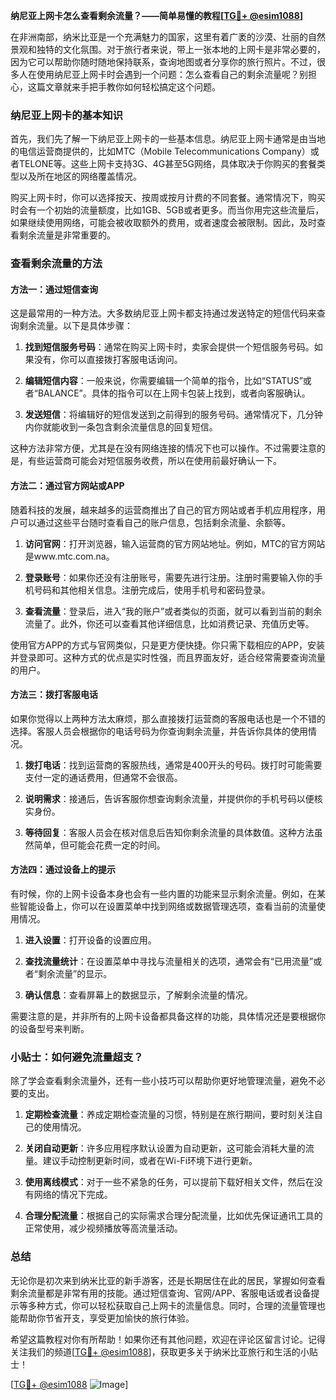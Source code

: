 **纳尼亚上网卡怎么查看剩余流量？——简单易懂的教程[[TG💪+ @esim1088](https://t.me/s/esim1088)]**

在非洲南部，纳米比亚是一个充满魅力的国家，这里有着广袤的沙漠、壮丽的自然景观和独特的文化氛围。对于旅行者来说，带上一张本地的上网卡是非常必要的，因为它可以帮助你随时随地保持联系，查询地图或者分享你的旅行照片。不过，很多人在使用纳尼亚上网卡时会遇到一个问题：怎么查看自己的剩余流量呢？别担心，这篇文章就来手把手教你如何轻松搞定这个问题。

### 纳尼亚上网卡的基本知识

首先，我们先了解一下纳尼亚上网卡的一些基本信息。纳尼亚上网卡通常是由当地的电信运营商提供的，比如MTC（Mobile Telecommunications Company）或者TELONE等。这些上网卡支持3G、4G甚至5G网络，具体取决于你购买的套餐类型以及所在地区的网络覆盖情况。

购买上网卡时，你可以选择按天、按周或按月计费的不同套餐。通常情况下，购买时会有一个初始的流量额度，比如1GB、5GB或者更多。而当你用完这些流量后，如果继续使用网络，可能会被收取额外的费用，或者速度会被限制。因此，及时查看剩余流量是非常重要的。

### 查看剩余流量的方法

#### 方法一：通过短信查询

这是最常用的一种方法。大多数纳尼亚上网卡都支持通过发送特定的短信代码来查询剩余流量。以下是具体步骤：

1. **找到短信服务号码**：通常在购买上网卡时，卖家会提供一个短信服务号码。如果没有，你可以直接拨打客服电话询问。
   
2. **编辑短信内容**：一般来说，你需要编辑一个简单的指令，比如“STATUS”或者“BALANCE”。具体的指令可以在上网卡包装上找到，或者向客服确认。

3. **发送短信**：将编辑好的短信发送到之前得到的服务号码。通常情况下，几分钟内你就能收到一条包含剩余流量信息的回复短信。

这种方法非常方便，尤其是在没有网络连接的情况下也可以操作。不过需要注意的是，有些运营商可能会对短信服务收费，所以在使用前最好确认一下。

#### 方法二：通过官方网站或APP

随着科技的发展，越来越多的运营商推出了自己的官方网站或者手机应用程序，用户可以通过这些平台随时查看自己的账户信息，包括剩余流量、余额等。

1. **访问官网**：打开浏览器，输入运营商的官方网站地址。例如，MTC的官方网站是www.mtc.com.na。

2. **登录账号**：如果你还没有注册账号，需要先进行注册。注册时需要输入你的手机号码和其他相关信息。注册完成后，使用手机号和密码登录。

3. **查看流量**：登录后，进入“我的账户”或者类似的页面，就可以看到当前的剩余流量了。此外，你还可以查看其他详细信息，比如消费记录、充值历史等。

使用官方APP的方式与官网类似，只是更方便快捷。你只需下载相应的APP，安装并登录即可。这种方式的优点是实时性强，而且界面友好，适合经常需要查询流量的用户。

#### 方法三：拨打客服电话

如果你觉得以上两种方法太麻烦，那么直接拨打运营商的客服电话也是一个不错的选择。客服人员会根据你的电话号码为你查询剩余流量，并告诉你具体的使用情况。

1. **拨打电话**：找到运营商的客服热线，通常是400开头的号码。拨打时可能需要支付一定的通话费用，但通常不会很高。

2. **说明需求**：接通后，告诉客服你想查询剩余流量，并提供你的手机号码以便核实身份。

3. **等待回复**：客服人员会在核对信息后告知你剩余流量的具体数值。这种方法虽然简单，但可能会花费一定的时间。

#### 方法四：通过设备上的提示

有时候，你的上网卡设备本身也会有一些内置的功能来显示剩余流量。例如，在某些智能设备上，你可以在设置菜单中找到网络或数据管理选项，查看当前的流量使用情况。

1. **进入设置**：打开设备的设置应用。

2. **查找流量统计**：在设置菜单中寻找与流量相关的选项，通常会有“已用流量”或者“剩余流量”的显示。

3. **确认信息**：查看屏幕上的数据显示，了解剩余流量的情况。

需要注意的是，并非所有的上网卡设备都具备这样的功能，具体情况还是要根据你的设备型号来判断。

### 小贴士：如何避免流量超支？

除了学会查看剩余流量外，还有一些小技巧可以帮助你更好地管理流量，避免不必要的支出。

1. **定期检查流量**：养成定期检查流量的习惯，特别是在旅行期间，要时刻关注自己的使用情况。

2. **关闭自动更新**：许多应用程序默认设置为自动更新，这可能会消耗大量的流量。建议手动控制更新时间，或者在Wi-Fi环境下进行更新。

3. **使用离线模式**：对于一些不紧急的任务，可以提前下载好相关文件，然后在没有网络的情况下完成。

4. **合理分配流量**：根据自己的实际需求合理分配流量，比如优先保证通讯工具的正常使用，减少视频播放等高流量活动。

### 总结

无论你是初次来到纳米比亚的新手游客，还是长期居住在此的居民，掌握如何查看剩余流量都是非常有用的技能。通过短信查询、官网/APP、客服电话或者设备提示等多种方式，你可以轻松获取自己上网卡的流量信息。同时，合理的流量管理也能帮助你节省开支，享受更加愉快的旅行体验。

希望这篇教程对你有所帮助！如果你还有其他问题，欢迎在评论区留言讨论。记得关注我们的频道[[TG💪+ @esim1088](https://t.me/s/esim1088)]，获取更多关于纳米比亚旅行和生活的小贴士！

[[TG💪+ @esim1088](https://t.me/s/esim1088) ![Image](https://i.postimg.cc/4NQfJmqS/Snipaste-2025-05-13-00-14-12.png)]